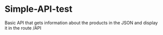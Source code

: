 # Simple-API-test

Basic API that gets information about the products in the JSON and display it in the route /API
